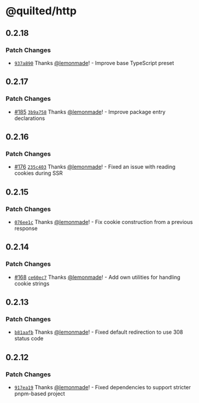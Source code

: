 # @quilted/http

## 0.2.18

### Patch Changes

- [`937a890`](https://github.com/lemonmade/quilt/commit/937a89009924a7b1d9e2a102028efd97928396e3) Thanks [@lemonmade](https://github.com/lemonmade)! - Improve base TypeScript preset

## 0.2.17

### Patch Changes

- [#185](https://github.com/lemonmade/quilt/pull/185) [`3b9a758`](https://github.com/lemonmade/quilt/commit/3b9a758c5703aa63b93a736e33f88a3bfa393fb8) Thanks [@lemonmade](https://github.com/lemonmade)! - Improve package entry declarations

## 0.2.16

### Patch Changes

- [#176](https://github.com/lemonmade/quilt/pull/176) [`235c403`](https://github.com/lemonmade/quilt/commit/235c4032511c48a3ed87370b0a7a5cce20c7f362) Thanks [@lemonmade](https://github.com/lemonmade)! - Fixed an issue with reading cookies during SSR

## 0.2.15

### Patch Changes

- [`076ee1c`](https://github.com/lemonmade/quilt/commit/076ee1cefe8b84d189640b3c85b2bc57aabd47a8) Thanks [@lemonmade](https://github.com/lemonmade)! - Fix cookie construction from a previous response

## 0.2.14

### Patch Changes

- [#168](https://github.com/lemonmade/quilt/pull/168) [`ce60ec7`](https://github.com/lemonmade/quilt/commit/ce60ec7d864eb3b7c20a1f6cfe8839652bd8e3db) Thanks [@lemonmade](https://github.com/lemonmade)! - Add own utilities for handling cookie strings

## 0.2.13

### Patch Changes

- [`b81aafb`](https://github.com/lemonmade/quilt/commit/b81aafb38a1d69154c32940d0283acd708f43d77) Thanks [@lemonmade](https://github.com/lemonmade)! - Fixed default redirection to use 308 status code

## 0.2.12

### Patch Changes

- [`917ea19`](https://github.com/lemonmade/quilt/commit/917ea19edbd8ad210675b11ef7f2ebe0c33e0b3e) Thanks [@lemonmade](https://github.com/lemonmade)! - Fixed dependencies to support stricter pnpm-based project
